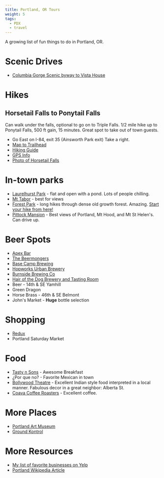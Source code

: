 ```yaml
---
title: Portland, OR Tours
weight: 5
tags: 
  - PDX
  - travel
---
```

A growing list of fun things to do in Portland, OR.

# Scenic Drives

- [Columbia Gorge Scenic byway to Vista House](http://byways.org/byways/2141)


# Hikes

## Horsetail Falls to Ponytail Falls

Can walk under the falls, optional to go on to Triple Falls. 1/2 mile hike up to Ponytail Falls, 500 ft gain, 15 minutes. Great spot to take out of town guests. 

- Go East on I-84, exit 35 (Ainsworth Park exit) Take a right.
- [Map to Trailhead](http://maps.google.com/?q=My+Location@+45.590392,-122.067744)
- [Hiking Guide](http://www.portlandhikersfieldguide.org/wiki/Ponytail_Falls_Hike)
- [GPS Info](http://www.everytrail.com/view_trip.php?trip_id=1781948)
- [Photo of Horsetail Falls](http://www.portlandhikersfieldguide.org/wiki/Horsetail_Falls)


# In-town parks

- [Laurelhurst Park](http://www.yelp.com/biz/laurelhurst-park-portland) - flat and open with a pond. Lots of people chilling.
- [Mt Tabor](http://www.yelp.com/biz/mount-tabor-park-portland) - best for views
- [Forest Park](http://www.yelp.com/biz/forest-park-portland) - long hikes through dense old growth forest. Amazing. [Start your hike from here!](https://www.google.com/maps?q=Lower+Macleay+Park+%4045.536085,-122.712436&hl=en&sll=45.554989,-122.715483&sspn=0.060822,0.059996&t=p&hnear=Lower+Macleay+Trail,+Portland,+Oregon+97210&z=15)
- [Pittock Mansion](http://www.yelp.com/biz/pittock-mansion-portland) - Best views of Portland, Mt Hood, and Mt St Helen's. Can drive up. 


# Beer Spots

- [Apex Bar](http://www.yelp.com/biz/apex-bar-portland#query:beer)
- [The Beermongers](http://www.yelp.com/biz/the-beermongers-portland#query:beer)
- [Base Camp Brewing](http://www.yelp.com/biz/base-camp-brewing-portland#query:beer)
- [Hopworks Urban Brewery](http://www.yelp.com/biz/hopworks-urban-brewery-portland#query:beer)
- [Burnside Brewing Co](http://www.yelp.com/biz/burnside-brewing-co-portland#query:beer)
- [Hair of the Dog Brewery and Tasting Room](http://www.yelp.com/biz/hair-of-the-dog-brewery-and-tasting-room-portland#query:beer)
- Beer - 14th & SE Yamhill
- Green Dragon
- Horse Brass - 46th & SE Belmont
- John's Market - **Huge** bottle selection


# Shopping

- [Redux](http://www.yelp.com/biz/redux-portland)
- Portland Saturday Market 


# Food

- [Tasty n Sons](http://www.yelp.com/biz/tasty-n-sons-portland) - Awesome Breakfast 
- ¿Por que no? - Favorite Mexican in town
- [Bollywood Theatre](http://www.yelp.com/biz/bollywood-theater-portland) - Excellent Indian style food interpreted in a local manner. Fabulous decor in a great neighbor: Alberta St. 
- [Coava Coffee Roasters](http://www.yelp.com/biz/coava-coffee-roasters-portland) - Excellent coffee. 


# More Places

- [Portland Art Museum](http://www.yelp.com/biz/portland-art-museum-portland)
- [Ground Kontrol](http://www.yelp.com/biz/ground-kontrol-classic-arcade-portland-2)


# More Resources

- [My list of favorite businesses on Yelp](http://www.yelp.com/user_details_bookmarks?userid=WkuuL6YQFG3EuHPUK0hjEA)
- [Portland Wikipedia Article](http://en.wikipedia.org/wiki/Portland,_or)
